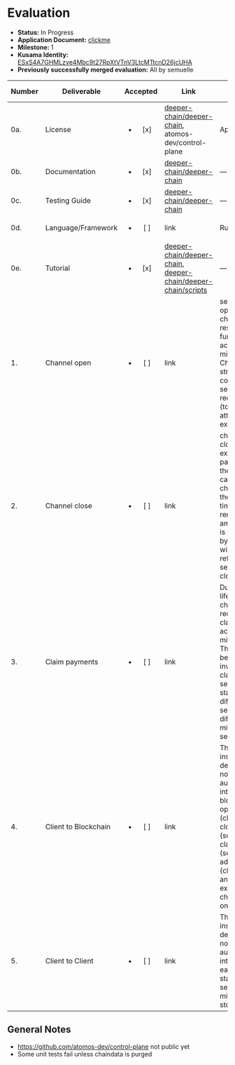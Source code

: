 # Evaluation

- **Status:** In Progress
- **Application Document:** [clickme](https://github.com/w3f/Grants-Program/blob/master/applications/deeper_network.md)
- **Milestone:** 1
- **Kusama Identity:** [ESxS4A7GHMLzve4Mbc9t27RpXtVTnV3LtcMTtcnD26jcUHA](https://polkascan.io/pre/kusama/account/ESxS4A7GHMLzve4Mbc9t27RpXtVTnV3LtcMTtcnD26jcUHA)
- **Previously successfully merged evaluation:** All by semuelle

| Number | Deliverable | Accepted | Link | Evaluation Notes |
| ------ | ----------- | :------: | ---- |----------------- |
| 0a. | License | <ul><li>[x] </li></ul> | [deeper-chain/deeper-chain](https://github.com/deeper-chain/deeper-chain/blob/57da042c113d6cc3e502c2a4b19b3a858ae48fbe/LICENSE-APACHE2), atomos-dev/control-plane | Apache 2.0 |
| 0b. | Documentation | <ul><li>[x] </li></ul> | [deeper-chain/deeper-chain](https://github.com/deeper-chain/deeper-chain/blob/57da042c113d6cc3e502c2a4b19b3a858ae48fbe/pallets/micropayment/README.md) | — |
| 0c. | Testing Guide | <ul><li>[x] </li></ul> | [deeper-chain/deeper-chain](https://github.com/deeper-chain/deeper-chain/tree/57da042c113d6cc3e502c2a4b19b3a858ae48fbe/scripts) | — |
| 0d. | Language/Framework | <ul><li>[ ] </li></ul> | link | Rust/Substrate |
| 0e. | Tutorial | <ul><li>[x] </li></ul> | [deeper-chain/deeper-chain](https://github.com/deeper-chain/deeper-chain/blob/57da042c113d6cc3e502c2a4b19b3a858ae48fbe/README.md), [deeper-chain/deeper-chain/scripts](https://github.com/deeper-chain/deeper-chain/blob/57da042c113d6cc3e502c2a4b19b3a858ae48fbe/scripts/README.md) | — |
| 1. | Channel open | <ul><li>[ ] </li></ul> | link | sender who opens the channel should reserve enough funds for accumulated micropayments. Channel data structure contains sender, receiver, nonce (to avoid replay attack), expiration time. |
| 2. | Channel close | <ul><li>[ ] </li></ul> | link | channel will be closed after expiration time passed. Only the receiver can close the channel before the expiration time. The remaining amount which is not claimed by the receiver will be refunded to sender during close. |
| 3. | Claim payments | <ul><li>[ ] </li></ul> | link | During the lifetime of the channel, the receiver can claim accumulated micropayments. The sessionId becomes invalid after claim, and the sender should start using a different sessionId for a different micropayment session. |
| 4. | Client to Blockchain | <ul><li>[ ] </li></ul> | link | The client inside a deeper device (light node) can automatically interact with blockchain: open channel (client only), close channel (server only), claim payment (server only), add balance (client only), and close expired channels (client only) |
| 5. | Client to Client | <ul><li>[ ] </li></ul> | link | The client inside a deeper device (light node) can automatically interact with each other: start services, send micropayments, stop services. |



## General Notes

- https://github.com/atomos-dev/control-plane not public yet
- Some unit tests fail unless chaindata is purged
